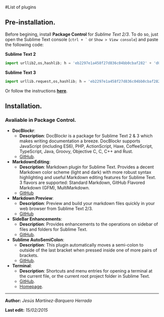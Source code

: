 #List of plugins
## Pre-installation.
Before begining, install **Package Control** for *Sublime Text 2/3*. To do so, just open the Sublime Text console (`` ctrl + ` `` or `Show > View console`) and paste the following code:

**Sublime Text 2**
```python
import urllib2,os,hashlib; h = 'eb2297e1a458f27d836c04bb0cbaf282' + 'd0e7a3098092775ccb37ca9d6b2e4b7d'; pf = 'Package Control.sublime-package'; ipp = sublime.installed_packages_path(); os.makedirs( ipp ) if not os.path.exists(ipp) else None; urllib2.install_opener( urllib2.build_opener( urllib2.ProxyHandler()) ); by = urllib2.urlopen( 'http://packagecontrol.io/' + pf.replace(' ', '%20')).read(); dh = hashlib.sha256(by).hexdigest(); open( os.path.join( ipp, pf), 'wb' ).write(by) if dh == h else None; print('Error validating download (got %s instead of %s), please try manual install' % (dh, h) if dh != h else 'Please restart Sublime Text to finish installation') 
```

**Sublime Text 3**
```python
import urllib.request,os,hashlib; h = 'eb2297e1a458f27d836c04bb0cbaf282' + 'd0e7a3098092775ccb37ca9d6b2e4b7d'; pf = 'Package Control.sublime-package'; ipp = sublime.installed_packages_path(); urllib.request.install_opener( urllib.request.build_opener( urllib.request.ProxyHandler()) ); by = urllib.request.urlopen( 'http://packagecontrol.io/' + pf.replace(' ', '%20')).read(); dh = hashlib.sha256(by).hexdigest(); print('Error validating download (got %s instead of %s), please try manual install' % (dh, h)) if dh != h else open(os.path.join( ipp, pf), 'wb' ).write(by) 
```
Or follow the instructions **[here](https://packagecontrol.io/installation)**.
## Installation.
### Avaliable in Package Control.
- **DocBlockr**:
    - **Description**: DocBlockr is a package for Sublime Text 2 & 3 which makes writing documentation a breeze. DocBlockr supports JavaScript (including ES6), PHP, ActionScript, Haxe, CoffeeScript, TypeScript, Java, Groovy, Objective C, C, C++ and Rust.
    - [GitHub](https://github.com/spadgos/sublime-jsdocs).
- **MarkdownEditing**:
    - **Description**: Markdown plugin for Sublime Text. Provides a decent Markdown color scheme (light and dark) with more robust syntax highlighting and useful Markdown editing features for Sublime Text. 3 flavors are supported: Standard Markdown, GitHub Flavored Markdown (GFM), MultiMarkdown.
    - [GitHub](https://github.com/SublimeText-Markdown/MarkdownEditing)
- **Markdown Preview**:
    - **Description**: Preview and build your markdown files quickly in your web browser from Sublime Text 2/3.
    - [GitHub](https://github.com/revolunet/sublimetext-markdown-preview) 
- **SideBar Enhancements**:
    - **Description**: Provides enhancements to the operations on sidebar of files and folders for Sublime Text.
    - [GitHub](https://github.com/titoBouzout/SideBarEnhancements).
- **Sublime AutoSemiColon**:
    - **Description**: This plugin automatically moves a semi-colon to outside of the last bracket when pressed inside one of more pairs of brackets.
    - [GitHub](https://github.com/vivait/SublimeAutoSemiColon).
- **Terminal**:
    - **Description**: Shortcuts and menu entries for opening a terminal at the current file, or the current root project folder in Sublime Text.
    - [GitHub](https://github.com/wbond/sublime_terminal).
    - [Homepage](http://wbond.net/sublime_packages/terminal).

---
**Author:** *Jesús Martínez-Barquero Herrada*

**Last edit:** _15/02/2015_